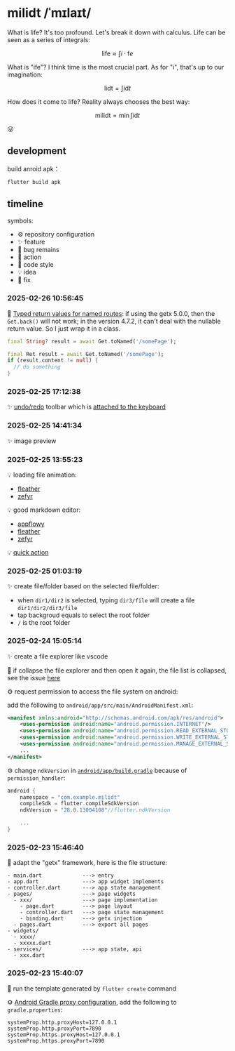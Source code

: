 # milidt /ˈmɪlaɪt/

What is life? It's too profound. Let's break it down with calculus. Life can be seen as a series of integrals:

<!-- e is kind of like t -->
<!-- how to write f like d? -->

$$
\text{life} \approx \int i \cdot \text{f}e
$$

What is "ife"? I think time is the most crucial part. As for "i", that's up to our imagination:

$$
\text{lidt} = \int i \text{d}t 
$$

How does it come to life? Reality always chooses the best way:

$$
\text{milidt} = \min \int i \text{d}t
$$

:stuck_out_tongue_winking_eye:

## development

build anroid apk：

```bash
flutter build apk
```


## timeline

symbols:

- :gear: repository configuration
- :sparkles: feature
- :bug: bug remains
- :rocket: action 
- :page_facing_up: code style
- :bulb: idea
- :hammer: fix

### 2025-02-26 10:56:45

:hammer: [Typed return values for named routes](https://github.com/jonataslaw/getx/issues/734): if using the getx 5.0.0, then the `Get.back()` will not work; in the version 4.7.2, it can't deal with the nullable return value. So I just wrap it in a class.

```dart
final String? result = await Get.toNamed('/somePage');
```

```dart
final Ret result = await Get.toNamed('/somePage');
if (result.content != null) {
  // do something
}
```


### 2025-02-25 17:12:38

:sparkles: [undo/redo](https://api.flutter.dev/flutter/widgets/UndoHistoryController-class.html) toolbar which is [attached to the keyboard](https://pub.dev/packages/keyboard_attachable)

### 2025-02-25 14:41:34

:sparkles: image preview

### 2025-02-25 13:55:23

:bulb: loading file animation:

- [fleather](https://fleather-editor.github.io/docs/getting-started/quick-start/)
- [zefyr](https://zefyr-editor.gitbook.io/docs/quick-start)

:bulb: good markdown editor:

- [appflowy](https://github.com/appflowy-io/appflowy-editor)
- [fleather](https://fleather-editor.github.io/docs/getting-started/quick-start/)
- [zefyr](https://zefyr-editor.gitbook.io/docs/quick-start)

:bulb: [quick action](https://pub.dev/packages/quick_actions)

### 2025-02-25 01:03:19

:sparkles: create file/folder based on the selected file/folder:

- when `dir1/dir2` is selected, typing `dir3/file` will create a file `dir1/dir2/dir3/file`
- tap backgroud equals to select the root folder
- `/` is the root folder

### 2025-02-24 15:05:14

:sparkles: create a file explorer like vscode

:bug: if collapse the file explorer and then open it again, the file list is collapsed, see the issue [here](https://github.com/embraceitmobile/animated_tree_view/issues/61)

:gear: request permission to access the file system on android:

add the following to `android/app/src/main/AndroidManifest.xml`:

```xml
<manifest xmlns:android="http://schemas.android.com/apk/res/android">
    <uses-permission android:name="android.permission.INTERNET"/>
    <uses-permission android:name="android.permission.READ_EXTERNAL_STORAGE"/>
    <uses-permission android:name="android.permission.WRITE_EXTERNAL_STORAGE"/>
    <uses-permission android:name="android.permission.MANAGE_EXTERNAL_STORAGE" />
    ...
</manifest>
```

:gear: change `ndkVersion` in [`android/app/build.gradle`](android/app/build.gradle.kts) because of `permission_handler`:

```gradle
android {
    namespace = "com.example.milidt"
    compileSdk = flutter.compileSdkVersion
    ndkVersion = "28.0.13004108"//flutter.ndkVersion

    ...
}
```

### 2025-02-23 15:46:40

:page_facing_up: adapt the "getx" framework, here is the file structure:

```plaintext
- main.dart             ---> entry 
- app.dart              ---> app widget implements
- controller.dart       ---> app state management
- pages/                ---> page widgets
  - xxx/                ---> page implementation
    - page.dart         ---> page layout
    - controller.dart   ---> page state management
    - binding.dart      ---> getx injection 
  - pages.dart          ---> export all pages
- widgets/
  - xxxx/
  - xxxxx.dart
- services/             ---> app state, api
  - xxx.dart
```

### 2025-02-23 15:40:07

:rocket: run the template generated by `flutter create` command

:gear: [Android Gradle proxy configuration](https://stackoverflow.com/questions/5991194/gradle-proxy-configuration), add the following to `gradle.properties`:

```properties
systemProp.http.proxyHost=127.0.0.1
systemProp.http.proxyPort=7890
systemProp.https.proxyHost=127.0.0.1
systemProp.https.proxyPort=7890
```
